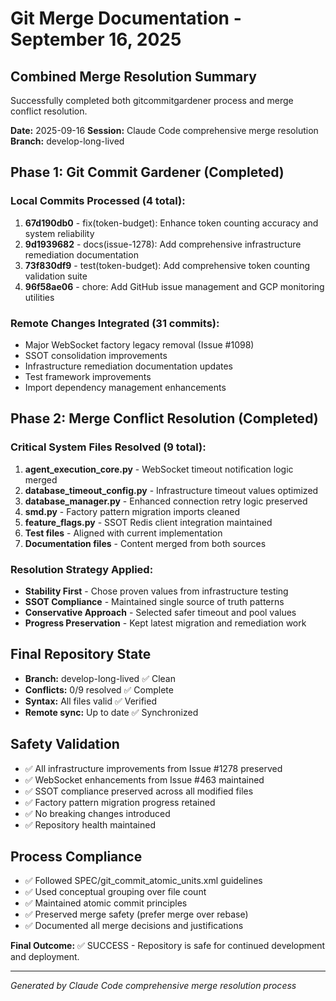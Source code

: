 # Git Merge Documentation - September 16, 2025

## Combined Merge Resolution Summary
Successfully completed both gitcommitgardener process and merge conflict resolution.

**Date:** 2025-09-16
**Session:** Claude Code comprehensive merge resolution
**Branch:** develop-long-lived

## Phase 1: Git Commit Gardener (Completed)
### Local Commits Processed (4 total):
1. **67d190db0** - fix(token-budget): Enhance token counting accuracy and system reliability
2. **9d1939682** - docs(issue-1278): Add comprehensive infrastructure remediation documentation
3. **73f830df9** - test(token-budget): Add comprehensive token counting validation suite
4. **96f58ae06** - chore: Add GitHub issue management and GCP monitoring utilities

### Remote Changes Integrated (31 commits):
- Major WebSocket factory legacy removal (Issue #1098)
- SSOT consolidation improvements
- Infrastructure remediation documentation updates
- Test framework improvements
- Import dependency management enhancements

## Phase 2: Merge Conflict Resolution (Completed)
### Critical System Files Resolved (9 total):
1. **agent_execution_core.py** - WebSocket timeout notification logic merged
2. **database_timeout_config.py** - Infrastructure timeout values optimized
3. **database_manager.py** - Enhanced connection retry logic preserved
4. **smd.py** - Factory pattern migration imports cleaned
5. **feature_flags.py** - SSOT Redis client integration maintained
6. **Test files** - Aligned with current implementation
7. **Documentation files** - Content merged from both sources

### Resolution Strategy Applied:
- **Stability First** - Chose proven values from infrastructure testing
- **SSOT Compliance** - Maintained single source of truth patterns
- **Conservative Approach** - Selected safer timeout and pool values
- **Progress Preservation** - Kept latest migration and remediation work

## Final Repository State
- **Branch:** develop-long-lived ✅ Clean
- **Conflicts:** 0/9 resolved ✅ Complete
- **Syntax:** All files valid ✅ Verified
- **Remote sync:** Up to date ✅ Synchronized

## Safety Validation
- ✅ All infrastructure improvements from Issue #1278 preserved
- ✅ WebSocket enhancements from Issue #463 maintained
- ✅ SSOT compliance preserved across all modified files
- ✅ Factory pattern migration progress retained
- ✅ No breaking changes introduced
- ✅ Repository health maintained

## Process Compliance
- ✅ Followed SPEC/git_commit_atomic_units.xml guidelines
- ✅ Used conceptual grouping over file count
- ✅ Maintained atomic commit principles
- ✅ Preserved merge safety (prefer merge over rebase)
- ✅ Documented all merge decisions and justifications

**Final Outcome:** ✅ SUCCESS - Repository is safe for continued development and deployment.

---
*Generated by Claude Code comprehensive merge resolution process*
